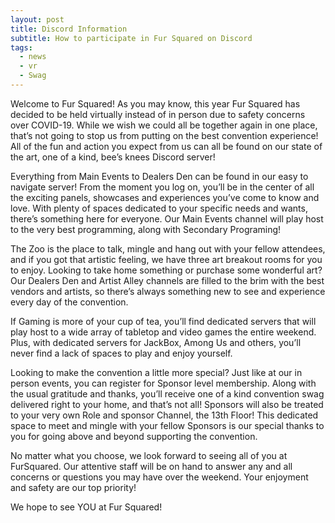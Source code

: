 ```yaml
---
layout: post
title: Discord Information
subtitle: How to participate in Fur Squared on Discord
tags:
  - news
  - vr
  - Swag
---
```


Welcome to Fur Squared\! As you may know, this year Fur Squared has decided to be held virtually instead of in person due to safety concerns over COVID-19. While we wish we could all be together again in one place, that’s not going to stop us from putting on the best convention experience\! All of the fun and action you expect from us can all be found on our state of the art, one of a kind, bee’s knees Discord server\!

Everything from Main Events to Dealers Den can be found in our easy to navigate server\! From the moment you log on, you’ll be in the center of all the exciting panels, showcases and experiences you’ve come to know and love. With plenty of spaces dedicated to your specific needs and wants, there’s something here for everyone. Our Main Events channel will play host to the very best programming, along with Secondary Programing\!&nbsp;&nbsp;

The Zoo is the place to talk, mingle and hang out with your fellow attendees, and if you got that artistic feeling, we have three art breakout rooms for you to enjoy. Looking to take home something or purchase some wonderful art? Our Dealers Den and Artist Alley channels are filled to the brim with the best vendors and artists, so there’s always something new to see and experience every day of the convention.&nbsp;

If Gaming is more of your cup of tea, you’ll find dedicated servers that will play host to a wide array of tabletop and video games the entire weekend. Plus, with dedicated servers for JackBox, Among Us and others, you’ll never find a lack of spaces to play and enjoy yourself.&nbsp;

Looking to make the convention a little more special? Just like at our in person events, you can register for Sponsor level membership. Along with the usual gratitude and thanks, you’ll receive one of a kind convention swag delivered right to your home, and that’s not all\! Sponsors will also be treated to your very own Role and sponsor Channel, the 13th Floor\! This dedicated space to meet and mingle with your fellow Sponsors is our special thanks to you for going above and beyond supporting the convention.&nbsp;

No matter what you choose, we look forward to seeing all of you at FurSquared. Our attentive staff will be on hand to answer any and all concerns or questions you may have over the weekend. Your enjoyment and safety are our top priority\!&nbsp;

We hope to see YOU at Fur Squared\!&nbsp;
